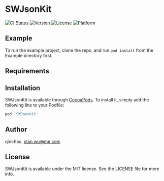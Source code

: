# SWJsonKit

[![CI Status](http://img.shields.io/travis/qinchao/SWJsonKit.svg?style=flat)](https://travis-ci.org/qinchao/SWJsonKit)
[![Version](https://img.shields.io/cocoapods/v/SWJsonKit.svg?style=flat)](http://cocoapods.org/pods/SWJsonKit)
[![License](https://img.shields.io/cocoapods/l/SWJsonKit.svg?style=flat)](http://cocoapods.org/pods/SWJsonKit)
[![Platform](https://img.shields.io/cocoapods/p/SWJsonKit.svg?style=flat)](http://cocoapods.org/pods/SWJsonKit)

## Example

To run the example project, clone the repo, and run `pod install` from the Example directory first.

## Requirements

## Installation

SWJsonKit is available through [CocoaPods](http://cocoapods.org). To install
it, simply add the following line to your Podfile:

```ruby
pod 'SWJsonKit'
```

## Author

qinchao, stan.wu@me.com

## License

SWJsonKit is available under the MIT license. See the LICENSE file for more info.
